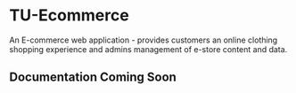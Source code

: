 # TU-Ecommerce
An E-commerce web application - provides customers an online clothing shopping experience and admins management of e-store content and data.

## Documentation Coming Soon